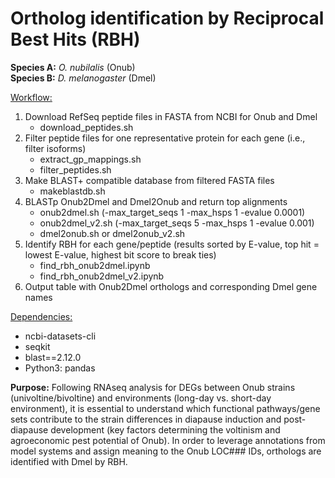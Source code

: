 # Ortholog identification by Reciprocal Best Hits (RBH)

**Species A:** *O. nubilalis* (Onub) <br>
**Species B:** *D. melanogaster* (Dmel)

<ins>Workflow:</ins>
  1) Download RefSeq peptide files in FASTA from NCBI for Onub and Dmel
     - download_peptides.sh
  2) Filter peptide files for one representative protein for each gene (i.e., filter isoforms)
     - extract_gp_mappings.sh
     - filter_peptides.sh
  3) Make BLAST+ compatible database from filtered FASTA files
     - makeblastdb.sh
  4) BLASTp Onub2Dmel and Dmel2Onub and return top alignments
     - onub2dmel.sh (-max_target_seqs 1 -max_hsps 1 -evalue 0.0001)
     - onub2dmel_v2.sh (-max_target_seqs 5 -max_hsps 1 -evalue 0.001)
     - dmel2onub.sh or dmel2onub_v2.sh
  5) Identify RBH for each gene/peptide (results sorted by E-value, top hit = lowest E-value, highest bit score to break ties)
     - find_rbh_onub2dmel.ipynb
     - find_rbh_onub2dmel_v2.ipynb 
  6) Output table with Onub2Dmel orthologs and corresponding Dmel gene names

<ins>Dependencies:</ns>
- ncbi-datasets-cli
- seqkit
- blast==2.12.0
- Python3: pandas

**Purpose:** Following RNAseq analysis for DEGs between Onub strains (univoltine/bivoltine) and environments (long-day vs. short-day environment), it is essential to understand which functional pathways/gene sets contribute to the strain differences in diapause induction and post-diapause development (key factors determining the voltinism and agroeconomic pest potential of Onub). In order to leverage annotations from model systems and assign meaning to the Onub LOC### IDs, orthologs are identified with Dmel by RBH.    

